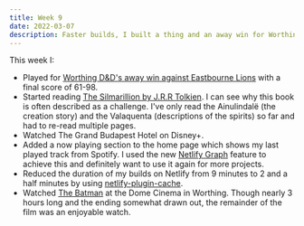 ```yaml
---
title: Week 9
date: 2022-03-07
description: Faster builds, I built a thing and an away win for Worthing D&D.
---
```


This week I:

- Played for [Worthing D&D's away win against Eastbourne Lions](https://www.basketballsussex.co.uk/match/31514879.html) with a final score of 61-98.
- Started reading [The Silmarillion by J.R.R Tolkien](/reading/9780547951980/). I can see why this book is often described as a challenge. I've only read the Ainulindalë (the creation story) and the Valaquenta (descriptions of the spirits) so far and had to re-read multiple pages.
- Watched The Grand Budapest Hotel on Disney+.
- Added a now playing section to the home page which shows my last played track from Spotify. I used the new [Netlify Graph](https://www.netlify.com/blog/announcing-netlify-graph-a-faster-way-for-teams-to-develop-web-apps-with-apis) feature to achieve this and definitely want to use it again for more projects.
- Reduced the duration of my builds on Netlify from 9 minutes to 2 and a half minutes by using [netlify-plugin-cache](https://www.npmjs.com/package/netlify-plugin-cache).
- Watched [The Batman](https://www.themoviedb.org/movie/414906-the-batman?language=en-GB) at the Dome Cinema in Worthing. Though nearly 3 hours long and the ending somewhat drawn out, the remainder of the film was an enjoyable watch.
